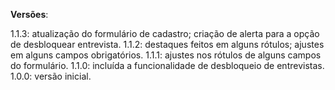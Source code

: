 **Versões**:

1.1.3: atualização do formulário de cadastro; criação de alerta para a opção de desbloquear entrevista.
1.1.2: destaques feitos em alguns rótulos; ajustes em alguns campos obrigatórios.
1.1.1: ajustes nos rótulos de alguns campos do formulário.
1.1.0: incluída a funcionalidade de desbloqueio de entrevistas.
1.0.0: versão inicial.